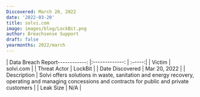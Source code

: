 ```yaml
---
Discovered: March 20, 2022
date: '2022-03-20'
title: solvi.com
image: images/blog/LockBit.png
author: Breachsense Support
draft: false
yearmonths: 2022/march
---
```


| Data Breach Report------------:   |:-------------:    | :-----:|
| Victim    | solvi.com      | 
| Threat Actor    | LockBit      | 
| Date Discovered    | Mar 20, 2022      | 
| Description    |  Solvi offers solutions in waste, sanitation and energy recovery, operating and managing concessions and contracts for public and private customers     | 
| Leak Size    |  N/A      | 

